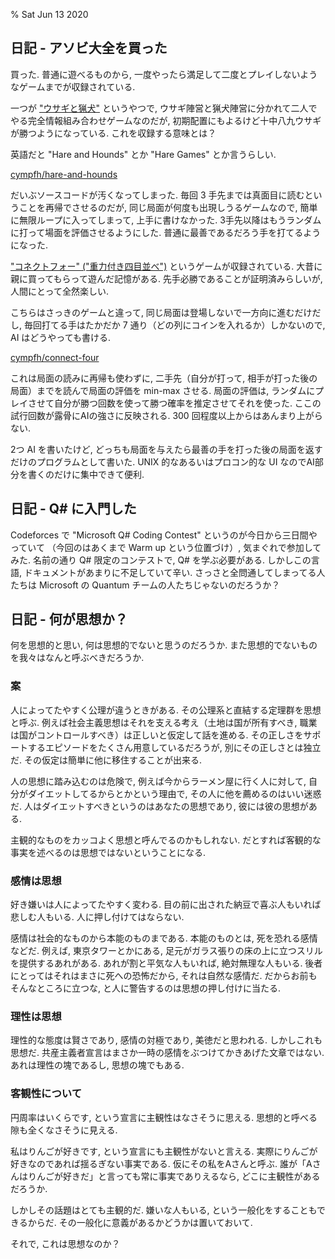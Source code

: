 % Sat Jun 13 2020

## 日記 - アソビ大全を買った

買った.
普通に遊べるものから, 一度やったら満足して二度とプレイしないようなゲームまでが収録されている.

一つが
["ウサギと猟犬"](http://www001.upp.so-net.ne.jp/isaku/puzzle/010dog.c.html)
というやつで, ウサギ陣営と猟犬陣営に分かれて二人でやる完全情報組み合わせゲームなのだが, 初期配置にもよるけど十中八九ウサギが勝つようになっている.
これを収録する意味とは？

英語だと "Hare and Hounds" とか "Hare Games" とか言うらしい.

[cympfh/hare-and-hounds](https://github.com/cympfh/hare-and-hounds)

だいぶソースコードが汚くなってしまった.
毎回 3 手先までは真面目に読むということを再帰でさせるのだが,
同じ局面が何度も出現しうるゲームなので, 簡単に無限ループに入ってしまって, 上手に書けなかった.
3手先以降はもうランダムに打って場面を評価させるようにした.
普通に最善であるだろう手を打てるようになった.

["コネクトフォー" ("重力付き四目並べ")](https://ja.wikipedia.org/wiki/%E5%9B%9B%E7%9B%AE%E4%B8%A6%E3%81%B9) というゲームが収録されている.
大昔に親に買ってもらって遊んだ記憶がある.
先手必勝であることが証明済みらしいが, 人間にとって全然楽しい.

こちらはさっきのゲームと違って, 同じ局面は登場しないで一方向に進むだけだし,
毎回打てる手はたかだか 7 通り（どの列にコインを入れるか）しかないので, AI はどうやっても書ける.

[cympfh/connect-four](https://github.com/cympfh/connect-four)

これは局面の読みに再帰も使わずに, 二手先（自分が打って, 相手が打った後の局面）までを読んで局面の評価を min-max させる.
局面の評価は, ランダムにプレイさせて自分が勝つ回数を使って勝つ確率を推定させてそれを使った.
ここの試行回数が露骨にAIの強さに反映される.
300 回程度以上からはあんまり上がらない.

2つ AI を書いたけど,
どっちも局面を与えたら最善の手を打った後の局面を返すだけのプログラムとして書いた.
UNIX 的なあるいはプロコン的な UI なのでAI部分を書くのだけに集中できて便利.

## 日記 - Q# に入門した

Codeforces で "Microsoft Q# Coding Contest" というのが今日から三日間やっていて
（今回のはあくまで Warm up という位置づけ）,
気まぐれで参加してみた.
名前の通り Q# 限定のコンテストで, Q# を学ぶ必要がある.
しかしこの言語, ドキュメントがあまりに不足していて辛い.
さっさと全問通してしまってる人たちは Microsoft の Quantum チームの人たちじゃないのだろうか？

## 日記 - 何が思想か？

何を思想的と思い, 何は思想的でないと思うのだろうか.
また思想的でないものを我々はなんと呼ぶべきだろうか.

### 案

人によってたやすく公理が違うときがある.
その公理系と直結する定理群を思想と呼ぶ.
例えば社会主義思想はそれを支える考え（土地は国が所有すべき, 職業は国がコントロールすべき）は正しいと仮定して話を進める.
その正しさをサポートするエピソードをたくさん用意しているだろうが, 別にその正しさとは独立だ.
その仮定は簡単に他に移住することが出来る.

人の思想に踏み込むのは危険で, 例えば今からラーメン屋に行く人に対して,
自分がダイエットしてるからとかという理由で, その人に他を薦めるのはいい迷惑だ.
人はダイエットすべきというのはあなたの思想であり, 彼には彼の思想がある.

主観的なものをカッコよく思想と呼んでるのかもしれない.
だとすれば客観的な事実を述べるのは思想ではないということになる.

### 感情は思想

好き嫌いは人によってたやすく変わる.
目の前に出された納豆で喜ぶ人もいれば悲しむ人もいる.
人に押し付けてはならない.

感情は社会的なものから本能のものまである.
本能のものとは, 死を恐れる感情などだ.
例えば, 東京タワーとかにある, 足元がガラス張りの床の上に立つスリルを提供するあれがある.
あれが割と平気な人もいれば, 絶対無理な人もいる.
後者にとってはそれはまさに死への恐怖だから, それは自然な感情だ.
だからお前もそんなところに立つな, と人に警告するのは思想の押し付けに当たる.

### 理性は思想

理性的な態度は賢さであり, 感情の対極であり, 美徳だと思われる.
しかしこれも思想だ.
共産主義者宣言はまさか一時の感情をぶつけてかきあげた文章ではない.
あれは理性の塊であるし, 思想の塊でもある.

### 客観性について

円周率はいくらです, という宣言に主観性はなさそうに思える.
思想的と呼べる隙も全くなさそうに見える.

私はりんごが好きです, という宣言にも主観性がないと言える.
実際にりんごが好きなのであれば揺るぎない事実である.
仮にその私をAさんと呼ぶ.
誰が「Aさんはりんごが好きだ」と言っても常に事実でありえるなら, どこに主観性があるだろうか.

しかしその話題はとても主観的だ.
嫌いな人もいる, という一般化をすることもできるからだ.
その一般化に意義があるかどうかは置いておいて.

それで, これは思想なのか？

